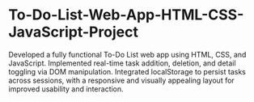 # To-Do-List-Web-App-HTML-CSS-JavaScript-Project
Developed a fully functional To-Do List web app using HTML, CSS, and JavaScript. Implemented real-time task addition, deletion, and detail toggling via DOM manipulation. Integrated localStorage to persist tasks across sessions, with a responsive and visually appealing layout for improved usability and interaction.
